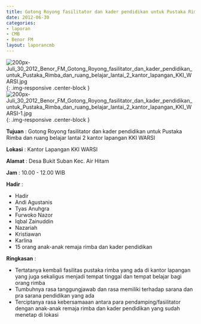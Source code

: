 ```yaml
---
title: Gotong Royong fasilitator dan kader pendidikan untuk Pustaka Rimba dan ruang belajar lantai 2 kantor lapangan KKI WARSI
date: 2012-06-30
categories:
- laporan
- CMB
- Benor FM
layout: laporancmb
---
```


![200px-Juli_30_2012_Benor_FM_Gotong_Royong_fasilitator_dan_kader_pendidikan_untuk_Pustaka_Rimba_dan_ruang_belajar_lantai_2_kantor_lapangan_KKI_WARSI.jpg](/uploads/200px-Juli_30_2012_Benor_FM_Gotong_Royong_fasilitator_dan_kader_pendidikan_untuk_Pustaka_Rimba_dan_ruang_belajar_lantai_2_kantor_lapangan_KKI_WARSI.jpg){: .img-responsive .center-block }	
![200px-Juli_30_2012_Benor_FM_Gotong_Royong_fasilitator_dan_kader_pendidikan_untuk_Pustaka_Rimba_dan_ruang_belajar_lantai_2_kantor_lapangan_KKI_WARSI-1.jpg](/uploads/200px-Juli_30_2012_Benor_FM_Gotong_Royong_fasilitator_dan_kader_pendidikan_untuk_Pustaka_Rimba_dan_ruang_belajar_lantai_2_kantor_lapangan_KKI_WARSI-1.jpg){: .img-responsive .center-block }	
	
**Tujuan** :	Gotong Royong fasilitator dan kader pendidikan untuk Pustaka Rimba dan ruang belajar lantai 2 kantor lapangan KKI WARSI

**Lokasi** :	Kantor Lapangan KKI WARSI
	
**Alamat** : 	Desa Bukit Suban Kec. Air Hitam
	
**Jam** :	10.00 - 12.00 WIB
	
**Hadir** :	
*	Hadir
*	Andi Agustanis
*	Tyas Anuhgra
*	Furwoko Nazor
*	Iqbal Zainuddin
*	Nazariah
*	Kristiawan
*	Karlina
*	15 orang anak-anak remaja rimba dan kader pendidikan

**Ringkasan** :	
*	Tertatanya kembali fasilitas pustaka rimba yang ada di kantor lapangan yang juga sekaligus menjadi tempat tinggal dan tempat belajar bagi orang rimba
*	Tumbuhnya rasa tanggungjawab dan rasa memiliki terhadap sarana dan pra sarana pendidikan yang ada
*	Terciptanya rasa kebersamaaan antara para pendamping/fasilitator dengan anak-anak remaja rimba dan kader pendidikan yang sudah menetap di lokasi
